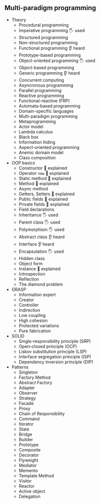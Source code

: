 ## Multi-paradigm programming

- Theory
  - Procedural programming
  - Imperative programming 🖐️ used
  - Structured programming
  - Non-structured programming
  - Functional programming 👂 heard
  - Prototype-based programming
  - Object-oriented programming 🖐️ used
  - Object-based programming
  - Generic programming 👂 heard
  - Concurrent computing
  - Asyncronous programming
  - Parallel programming
  - Reactive programming
  - Functional-reactive (FRP)
  - Automata-based programming
  - Domain-specific languages
  - Multi-paradigm programming
  - Metaprogramming
  - Actor model
  - Lambda calculus
  - Black box
  - Information hiding
  - Aspect-oriented programming
  - Anemic domain model
  - Class composition
- OOP basics
  - Constructor 🙋 explained
  - Operator `new` 🙋 explained
  - Static method 🙋 explained
  - Method 🙋 explained
  - Async method
  - Getters, Setters 🙋 explained
  - Public fields 🙋 explained
  - Private fields 🙋 explained
  - Field declarations
  - Inheritance 🖐️ used
  - Parent class 🖐️ used
  - Polymorphism 🖐️ used
  - Abstract class 👂 heard
  - Interface 👂 heard
  - Encapsulation 🖐️ used
  - Hidden class
  - Object form
  - Instance 🙋 explained
  - Introspection
  - Reflection
  - The diamond problem
- GRASP
  - Information expert
  - Creator
  - Controller
  - Indirection
  - Low coupling
  - High cohesion
  - Protected variations
  - Pure fabrication
- SOLID
  - Single-responsibility principle (SRP)
  - Open–closed principle (OCP)
  - Liskov substitution principle (LSP)
  - Interface segregation principle (ISP)
  - Dependency inversion principle (DIP)
- Patterns
  - Singleton
  - Factory Method
  - Abstract Factory
  - Adapter
  - Observer
  - Strategy
  - Facade
  - Proxy
  - Chain of Responsibility
  - Command
  - Iterator
  - State
  - Bridge
  - Builder
  - Prototype
  - Composite
  - Decorator
  - Flyweight
  - Mediator
  - Memento
  - Template Method
  - Visitor
  - Reactor
  - Active object
  - Delegation
